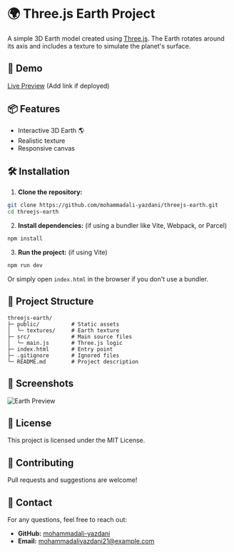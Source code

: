 # 🌍 Three.js Earth Project

A simple 3D Earth model created using [Three.js](https://threejs.org/). The Earth rotates around its axis and includes a texture to simulate the planet's surface.

## 🚀 **Demo**

[Live Preview](#) (Add link if deployed)

## 📦 **Features**

- Interactive 3D Earth 🌎
- Realistic texture
- Responsive canvas

## 🛠️ **Installation**

1. **Clone the repository:**

```bash
git clone https://github.com/mohammadali-yazdani/threejs-earth.git
cd threejs-earth
```

2. **Install dependencies:** (if using a bundler like Vite, Webpack, or Parcel)

```bash
npm install
```

3. **Run the project:** (if using Vite)

```bash
npm run dev
```

Or simply open `index.html` in the browser if you don't use a bundler.

## 🌿 **Project Structure**

```
threejs-earth/
├─ public/          # Static assets
│  └─ textures/     # Earth texture
├─ src/             # Main source files
│  └─ main.js       # Three.js logic
├─ index.html       # Entry point
├─ .gitignore       # Ignored files
└─ README.md        # Project description
```

## 📸 **Screenshots**

![Earth Preview](https://via.placeholder.com/800x400?text=Earth+Preview)

## 📜 **License**

This project is licensed under the MIT License.

## 🤝 **Contributing**

Pull requests and suggestions are welcome!

## 📧 **Contact**

For any questions, feel free to reach out:

- **GitHub:** [mohammadali-yazdani](https://github.com/mohammadali-yazdani)
- **Email:** mohammadaliyazdani21@example.com
